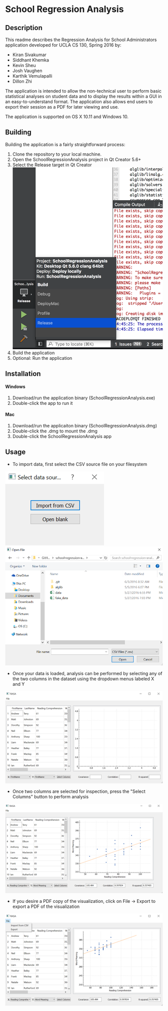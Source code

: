 # School Regression Analysis

## Description

This readme describes the Regression Analysis for School Administrators application developed for UCLA CS 130, Spring 2016 by:

- Kiran Sivakumar
- Siddhant Khemka 
- Kevin Sheu  
- Josh Vaughen 
- Karthik Vemulapalli 
- Dillon Zhi 

The application is intended to allow the non-technical user to perform basic statistical analyses on student data and to display the results within a GUI in an easy-to-understand format. The application also allows end users to export their session as a PDF for later viewing and use.

The application is supported on OS X 10.11 and Windows 10. 

## Building

Building the application is a fairly straightforward process:

1. Clone the repository to your local machine. 
2. Open the SchoolRegressionAnalysis project in Qt Creator 5.6+
3. Select the Release target in Qt Creator ![alt text](https://github.com/dzhi/school-regression-analysis/blob/master/img/target.png "Target")
4. Build the application
5. Optional: Run the application

## Installation

#### Windows

1. Download/run the application binary (SchoolRegressionAnalysis.exe)
2. Double-click the app to run it

#### Mac
1. Download/run the applicaiton binary (SchoolRegressionAnalysis.dmg)
2. Double-click the .dmg to mount the .dmg
3. Double-click the SchoolRegressionAnalysis app


## Usage

- To import data, first select the CSV source file on your filesystem

![alt text](https://github.com/dzhi/school-regression-analysis/blob/master/img/5.png "Select data source")
![alt text](https://github.com/dzhi/school-regression-analysis/blob/master/img/3.png "Select data source file")

- Once your data is loaded, analysis can be performed by selecting any of the two columns in the dataset using the dropdown menus labeled X and Y

![alt text](https://github.com/dzhi/school-regression-analysis/blob/master/img/1.png "Select columns")

- Once two columns are selected for inspection, press the "Select Columns" button to perform analysis

![alt text](https://github.com/dzhi/school-regression-analysis/blob/master/img/4.png "Perform analysis")

- If you desire a PDF copy of the visualization, click on File -> Export to export a PDF of the visualization

![alt text](https://github.com/dzhi/school-regression-analysis/blob/master/img/2.png "Export PDF")
